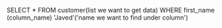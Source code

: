 SELECT * FROM customer(list we want to get data)
 WHERE first_name (column_name) 'Javed'('name we want to find under column')
